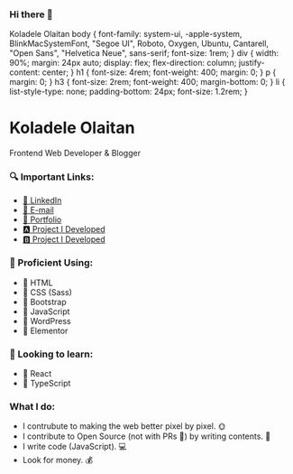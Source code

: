 ### Hi there 👋

<!--
**publikphigor/publikphigor** is a ✨ _special_ ✨ repository because its `README.md` (this file) appears on your GitHub profile.

Here are some ideas to get you started:

- 🔭 I’m currently working on ...
- 🌱 I’m currently learning ...
- 👯 I’m looking to collaborate on ...
- 🤔 I’m looking for help with ...
- 💬 Ask me about ...
- 📫 How to reach me: ...
- 😄 Pronouns: ...
- ⚡ Fun fact: ...
-->

   Koladele Olaitan body { font-family: system-ui, -apple-system, BlinkMacSystemFont, "Segoe UI", Roboto, Oxygen, Ubuntu, Cantarell, "Open Sans", "Helvetica Neue", sans-serif; font-size: 1rem; } div { width: 90%; margin: 24px auto; display: flex; flex-direction: column; justify-content: center; } h1 { font-size: 4rem; font-weight: 400; margin: 0; } p { margin: 0; } h3 { font-size: 2rem; font-weight: 400; margin-bottom: 0; } li { list-style-type: none; padding-bottom: 24px; font-size: 1.2rem; }

Koladele Olaitan
================

Frontend Web Developer & Blogger

### 🔍 Important Links:

*   [📩 LinkedIn](https://www.linkedin.com/in/koladeleolaitan/)
*   [📩 E-mail](mailto:koladeleolaitan@gmail.com)
*   [📩 Portfolio](https://publikphigor.me/)
*   [🅰 Project I Developed](https://emmanuelpriestley.xyz)
*   [🅱 Project I Developed](https://publikphigor-web-agency.netlify.app/)

### 💯 Proficient Using:

*   🔧 HTML
*   🔧 CSS (Sass)
*   🔧 Bootstrap
*   🔧 JavaScript
*   🔧 WordPress
*   🔧 Elementor

### 📌 Looking to learn:

*   🔧 React
*   🔧 TypeScript

### What I do:

*   I contrubute to making the web better pixel by pixel. 🌞
*   I contribute to Open Source (not with PRs 👀) by writing contents. 👼
*   I write code (JavaScript). 💻
*   Look for money. 💰
